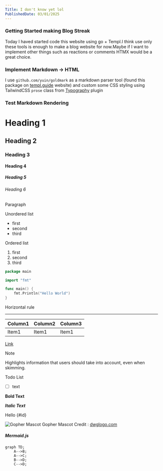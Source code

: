 ```yaml
---
Title: I don't know yet lol 
PublishedDate: 03/01/2025
---
```


### Getting Started making Blog Streak

Today I haved started code this website using go + Templ.I think use only these tools is enough to make a blog website for now.Maybe if I want to implement other things such as reactions or comments HTMX would be a great choice.

### Implement Markdown -> HTML

I use `github.com/yuin/goldmark` as a markdown parser tool (found this package on [templ.guide](https://templ.guide/) website) and custom some CSS styling using TailwindCSS `prose` class from [Typography](https://github.com/tailwindlabs/tailwindcss-typography) plugin

### Test Markdown Rendering

# Heading 1

## Heading 2

### Heading 3

#### Heading 4

##### Heading 5

###### Heading 6

Paragraph

Unordered list

- first
- second
- third

Ordered list

1. first
2. second
3. third

```go
package main

import "fmt"

func main() {
    fmt.Println("Hello World")
}
```

Horizontal rule

----------

| Column1 | Column2 | Column3 |
| ------------- | -------------- | -------------- |
| Item1 | Item1 | Item1 |

[Link](https://github.com/SornchaiTheDev) 

> [!NOTE]  
> Highlights information that users should take into account, even when skimming.

Todo List

- [ ] text

**Bold Text**

***Italic Text***

Hello {#id}

![Gopher Mascot](https://dwglogo.com/wp-content/uploads/2017/08/muscles-clipart-ghoper.gif)
Gopher Mascot Credit : [dwglogo.com](https://dwglogo.com)

##### Mermaid.js

```mermaid
graph TD;
    A-->B;
    A-->C;
    B-->D;
    C-->D;
```

